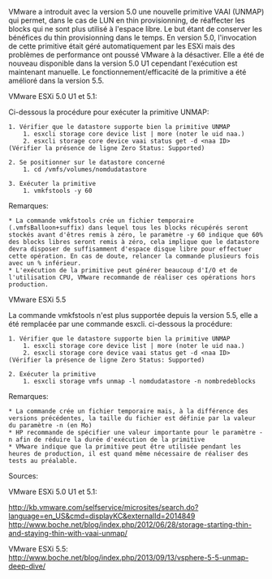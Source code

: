 VMware a introduit avec la version 5.0 une nouvelle primitive VAAI (UNMAP) qui permet, dans le cas de LUN en thin provisionning, de réaffecter les blocks qui ne sont plus utilisé à l'espace libre. Le but étant de conserver les bénéfices du thin provisionning dans le temps. En version 5.0, l'invocation de cette primitive était géré automatiquement par les ESXi mais des problèmes de performance ont poussé VMware à la désactiver. Elle a été de nouveau disponible dans la version 5.0 U1 cependant l'exécution est maintenant manuelle. Le fonctionnement/efficacité de la primitive a été amélioré dans la version 5.5.

VMware ESXi 5.0 U1 et 5.1:

Ci-dessous la procédure pour exécuter la primitive UNMAP:

	1. Vérifier que le datastore supporte bien la primitive UNMAP
		1. esxcli storage core device list | more (noter le uid naa.)
		2. esxcli storage core device vaai status get -d <naa ID> (Vérifier la présence de ligne Zero Status: Supported)

	2. Se positionner sur le datastore concerné
		1. cd /vmfs/volumes/nomdudatastore

	3. Exécuter la primitive
		1. vmkfstools -y 60



Remarques:

	* La commande vmkfstools crée un fichier temporaire (.vmfsBalloon+suffix) dans lequel tous les blocks récupérés seront stockés avant d'êtres remis à zéro, le paramètre -y 60 indique que 60% des blocks libres seront remis à zéro, cela implique que le datastore devra disposer de suffisamment d'espace disque libre pour effectuer cette opération. En cas de doute, relancer la commande plusieurs fois avec un % inférieur.
	* L'exécution de la primitive peut générer beaucoup d'I/O et de l'utilisation CPU, VMware recommande de réaliser ces opérations hors production.


VMware ESXi 5.5

La commande vmkfstools n'est plus supportée depuis la version 5.5, elle a été remplacée par une commande esxcli. ci-dessous la procédure:

	1. Vérifier que le datastore supporte bien la primitive UNMAP
		1. esxcli storage core device list | more (noter le uid naa.)
		2. esxcli storage core device vaai status get -d <naa ID> (Vérifier la présence de ligne Zero Status: Supported)

	2. Exécuter la primitive
		1. esxcli storage vmfs unmap -l nomdudatastore -n nombredeblocks



Remarques:

	* La commande crée un fichier temporaire mais, à la différence des versions précédentes, la taille du fichier est définie par la valeur du paramètre -n (en Mo)
	* HP recommande de spécifier une valeur importante pour le paramètre -n afin de réduire la durée d'exécution de la primitive
	* VMware indique que la primitive peut être utilisée pendant les heures de production, il est quand même nécessaire de réaliser des tests au préalable.


Sources:

VMware ESXi 5.0 U1 et 5.1:

http://kb.vmware.com/selfservice/microsites/search.do?language=en_US&cmd=displayKC&externalId=2014849
http://www.boche.net/blog/index.php/2012/06/28/storage-starting-thin-and-staying-thin-with-vaai-unmap/

VMware ESXi 5.5:
http://www.boche.net/blog/index.php/2013/09/13/vsphere-5-5-unmap-deep-dive/

